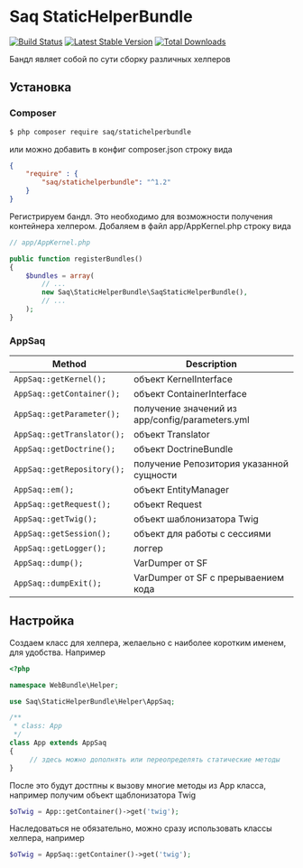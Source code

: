 Saq StaticHelperBundle
=================
[![Build Status](https://secure.travis-ci.org/saqot/StaticHelperBundle.png?branch=master)](http://travis-ci.org/saqot/StaticHelperBundle)
[![Latest Stable Version](https://poser.pugx.org/saq/statichelperbundle/v/stable)](https://packagist.org/packages/saq/statichelperbundle)
[![Total Downloads](https://poser.pugx.org/saq/statichelperbundle/downloads)](https://packagist.org/packages/saq/statichelperbundle)

Бандл являет собой по сути сборку различных хелперов

Установка
------------

### Composer
```bash
$ php composer require saq/statichelperbundle
```
или можно добавить в конфиг composer.json строку вида
```json
{
    "require" : {
        "saq/statichelperbundle": "^1.2"
    }
}
```
Регистрируем бандл. Это необходимо для возможности получения контейнера хелпером.
Добаляем в файл app/AppKernel.php строку вида

```php
// app/AppKernel.php

public function registerBundles()
{
    $bundles = array(
        // ...
        new Saq\StaticHelperBundle\SaqStaticHelperBundle(),
        // ...
    );
}
```

### AppSaq

Method                                              | Description
--------------------------------------------------- | --------------------------------------------------
`AppSaq::getKernel();`                              | объект KernelInterface
`AppSaq::getContainer();`                           | объект ContainerInterface
`AppSaq::getParameter();`                           | получение значений из app/config/parameters.yml
`AppSaq::getTranslator();`                          | объект Translator
`AppSaq::getDoctrine();`                            | объект DoctrineBundle
`AppSaq::getRepository();`                          | получение Репозитория указанной сущности
`AppSaq::em();`                                     | объект EntityManager
`AppSaq::getRequest();`                        		| объект Request
`AppSaq::getTwig();`                                | объект шаблонизатора Twig
`AppSaq::getSession();`                             | объект для работы с сессиями
`AppSaq::getLogger();`                              | логгер
`AppSaq::dump();`                                   | VarDumper от SF
`AppSaq::dumpExit();`                               | VarDumper от SF c прерываением кода


Настройка
-------------
Создаем класс для хелпера, желаельно с наиболее коротким именем, для удобства.
Например
```php
<?php

namespace WebBundle\Helper;

use Saq\StaticHelperBundle\Helper\AppSaq;

/**
 * class: App
 */
class App extends AppSaq
{ 
	 // здесь можно дополнять или переопределять статические методы
}
```
После это будут достпны к вызову многие методы из App класса, например
получим объект щаблонизатора Twig
```php
$oTwig = App::getContainer()->get('twig');
```

Наследоваться не обязательно, можно сразу использовать классы хелпера, например
```php
$oTwig = AppSaq::getContainer()->get('twig');
```